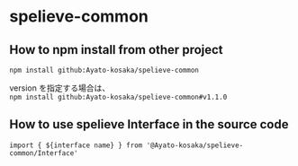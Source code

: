 # spelieve-common

## How to npm install from other project
`npm install github:Ayato-kosaka/spelieve-common`

version を指定する場合は、  
`npm install github:Ayato-kosaka/spelieve-common#v1.1.0`

## How to use spelieve Interface in the source code
`import { ${interface name} } from '@Ayato-kosaka/spelieve-common/Interface'`
